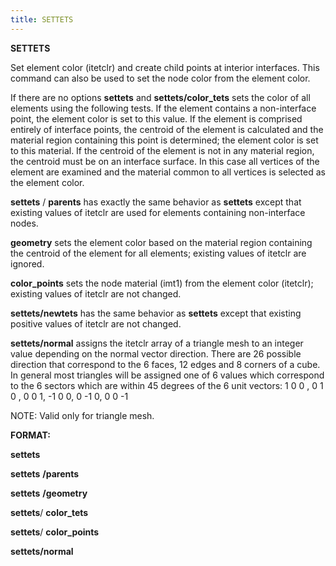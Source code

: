 ```yaml
---
title: SETTETS
---
```



**SETTETS**

Set element color (itetclr) and create child points at interior
interfaces. This command can also be used to set the node color from the
element color.

If there are no options **settets** and **settets/color\_tets** sets the
color of all elements using the following tests. If the element contains
a non-interface point, the element color is set to this value. If the
element is comprised entirely of interface points, the centroid of the
element is calculated and the material region containing this point is
determined; the element color is set to this material. If the centroid
of the element is not in any material region, the centroid must be on an
interface surface. In this case all vertices of the element are examined
and the material common to all vertices is selected as the element
color.

**settets** / **parents** has exactly the same behavior as **settets**
except that existing values of itetclr are used for elements containing
non-interface nodes.

**geometry** sets the element color based on the material region
containing the centroid of the element for all elements; existing values
of itetclr are ignored.

 **color\_points** sets the node material (imt1) from the element color
(itetclr); existing values of itetclr are not changed.

**settets/newtets** has the same behavior  as **settets** except
that existing positive values of itetclr are not changed.

**settets/normal** assigns the itetclr array of a triangle mesh to an
integer value depending on the normal vector direction. There are 26
possible direction that correspond to the 6 faces, 12 edges and 8
corners of a cube.  In general most triangles will be assigned one of 6
values which correspond to the 6 sectors which are within 45 degrees of
the 6 unit vectors: 1 0 0 , 0 1 0 , 0 0 1, -1 0 0, 0 -1 0, 0 0 -1

NOTE: Valid only for triangle mesh.

**FORMAT:**

**settets**

**settets** **/parents**

**settets** **/geometry**

**settets**/ **color\_tets**

**settets**/ **color\_points**

**settets/normal**
